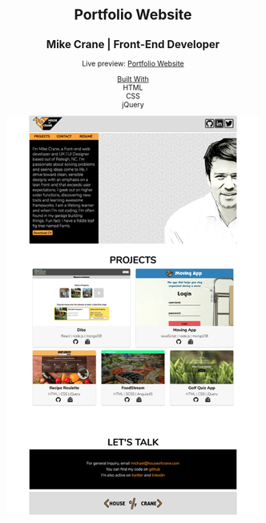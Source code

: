 <h1 align="center">Portfolio Website</h1>

<h2 align="center">Mike Crane | Front-End Developer</h2>

<p align="center">Live preview: <a href="http://houseofcrane.com/">Portfolio Website</a></p>
<center><u>Built With</u></center>
<center>HTML</center>
<center>CSS</center>
<center>jQuery</center>

<p align="center">
<img src="images/screenshots/portfolio.png" width="550" alt="Portfolio Website">
</p>
